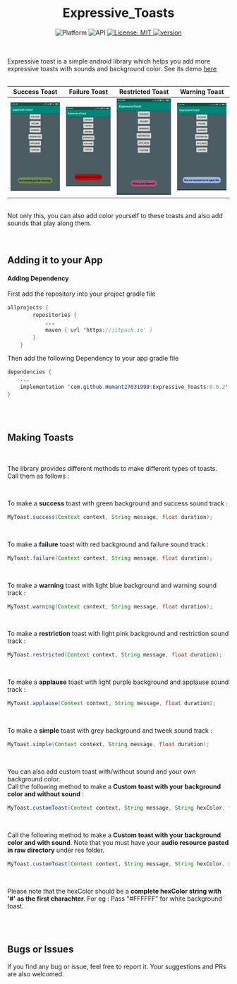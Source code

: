 <div align="center">
<h1> Expressive_Toasts </h1>
	<img src="https://img.shields.io/badge/platform-Android-brightgreen.svg" alt="Platform" />
  <img src="https://img.shields.io/badge/API-21%2B-blue.svg" alt="API" /> 
	<a href="https://opensource.org/licenses/MIT">
    <img src="https://img.shields.io/badge/License-MIT-red.svg"
      alt="License: MIT" />
  </a>
	<a href="https://jitpack.io/#Hemant27031999/Expressive_Toasts"><img src="https://img.shields.io/badge/jitpack-0.0.2-yellowgreen" alt="version" /></a>
</div>

</br>
</br>

Expressive toast is a simple android library which helps you add more expressive toasts with sounds and background color. See its demo [here](https://drive.google.com/open?id=17nVxHlU7tEfOECOu2QSW1LYNUtZs9os0)
</br>
</br>

Success Toast             |  Failure Toast          |  Restricted Toast      |   Warning Toast        
:-------------------------:|:-------------------------:|:-------------------------:|:-------------------------:
![](https://github.com/Hemant27031999/Expressive_Toasts/blob/master/gallery/success.jpeg)  |  ![](https://github.com/Hemant27031999/Expressive_Toasts/blob/master/gallery/failure.jpeg) |  ![](https://github.com/Hemant27031999/Expressive_Toasts/blob/master/gallery/restricted.jpeg) |  ![](https://github.com/Hemant27031999/Expressive_Toasts/blob/master/gallery/warned.jpeg)

</br>
Not only this, you can also add color yourself to these toasts and also add sounds that play along them.
</br>
</br>
</br>

## Adding it to your App


#### Adding Dependency
First add the repository into your project gradle file

```java
allprojects {
		repositories {
			...
			maven { url 'https://jitpack.io' }
		}
	}
```
Then add the following Dependency to your app gradle file

```java
dependencies {
    ...
    implementation 'com.github.Hemant27031999:Expressive_Toasts:0.0.2'
}
```
</br>
</br>

## Making Toasts

</br>

The library provides different methods to make different types of toasts. Call them as follows : 

</br>

To make a **success** toast with green background and success sound track :

```java
MyToast.success(Context context, String message, float duration);
```

</br>

To make a **failure** toast with red background and failure sound track :

```java
MyToast.failure(Context context, String message, float duration);
```

</br>

To make a **warning** toast with light blue background and warning sound track :

```java
MyToast.warning(Context context, String message, float duration);
```

</br>

To make a **restriction** toast with light pink background and restriction sound track :

```java
MyToast.restricted(Context context, String message, float duration);
```

</br>

To make a **applause** toast with light purple background and applause sound track :

```java
MyToast.applause(Context context, String message, float duration);
```

</br>

To make a **simple** toast with grey background and tweek sound track :

```java
MyToast.simple(Context context, String message, float duration);
```

</br>

You can also add custom toast with/without sound and your own background color.
</br>
Call the following method to make a **Custom toast with your background color and without sound** :

```java
MyToast.customToast(Context context, String message, String hexColor, float duration);
```

</br>

Call the following method to make a **Custom toast with your background color and with sound**. Note that you must have your **audio resource pasted in raw directory** under res folder.

```java
MyToast.customToast(Context context, String message, String hexColor, @RawRes int resId, float duration);
```

</br>

Please note that the hexColor should be a **complete hexColor string with '#' as the first charachter**. For eg : Pass "#FFFFFF" for white background toast.

</br>
</br>


## Bugs or Issues
If you find any bug or issue, feel free to report it. Your suggestions and PRs are also welcomed. 

